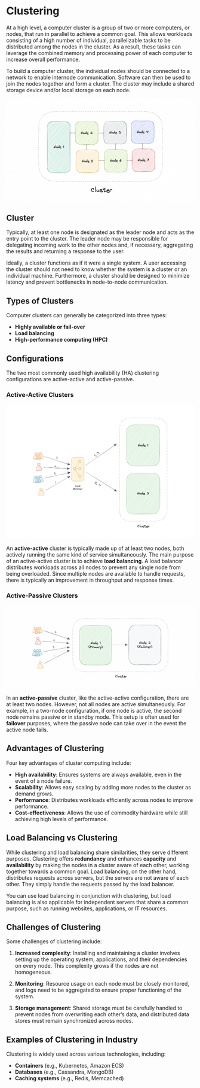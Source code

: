 # Clustering

At a high level, a computer cluster is a group of two or more computers, or nodes, that run in parallel to achieve a common goal. This allows workloads consisting of a high number of individual, parallelizable tasks to be distributed among the nodes in the cluster. As a result, these tasks can leverage the combined memory and processing power of each computer to increase overall performance.

To build a computer cluster, the individual nodes should be connected to a network to enable internode communication. Software can then be used to join the nodes together and form a cluster. The cluster may include a shared storage device and/or local storage on each node.

![cluster](cluster.png)

## Cluster

Typically, at least one node is designated as the leader node and acts as the entry point to the cluster. The leader node may be responsible for delegating incoming work to the other nodes and, if necessary, aggregating the results and returning a response to the user.

Ideally, a cluster functions as if it were a single system. A user accessing the cluster should not need to know whether the system is a cluster or an individual machine. Furthermore, a cluster should be designed to minimize latency and prevent bottlenecks in node-to-node communication.

## Types of Clusters

Computer clusters can generally be categorized into three types:
- **Highly available or fail-over**
- **Load balancing**
- **High-performance computing (HPC)**

## Configurations

The two most commonly used high availability (HA) clustering configurations are active-active and active-passive.

### Active-Active Clusters

![active-active](active-active.png)

An **active-active** cluster is typically made up of at least two nodes, both actively running the same kind of service simultaneously. The main purpose of an active-active cluster is to achieve **load balancing**. A load balancer distributes workloads across all nodes to prevent any single node from being overloaded. Since multiple nodes are available to handle requests, there is typically an improvement in throughput and response times.

### Active-Passive Clusters

![active-passive](active-passive.png)

In an **active-passive** cluster, like the active-active configuration, there are at least two nodes. However, not all nodes are active simultaneously. For example, in a two-node configuration, if one node is active, the second node remains passive or in standby mode. This setup is often used for **failover** purposes, where the passive node can take over in the event the active node fails.

## Advantages of Clustering

Four key advantages of cluster computing include:

- **High availability**: Ensures systems are always available, even in the event of a node failure.
- **Scalability**: Allows easy scaling by adding more nodes to the cluster as demand grows.
- **Performance**: Distributes workloads efficiently across nodes to improve performance.
- **Cost-effectiveness**: Allows the use of commodity hardware while still achieving high levels of performance.

## Load Balancing vs Clustering

While clustering and load balancing share similarities, they serve different purposes. Clustering offers **redundancy** and enhances **capacity** and **availability** by making the nodes in a cluster aware of each other, working together towards a common goal. Load balancing, on the other hand, distributes requests across servers, but the servers are not aware of each other. They simply handle the requests passed by the load balancer.

You can use load balancing in conjunction with clustering, but load balancing is also applicable for independent servers that share a common purpose, such as running websites, applications, or IT resources.

## Challenges of Clustering

Some challenges of clustering include:

1. **Increased complexity**: Installing and maintaining a cluster involves setting up the operating system, applications, and their dependencies on every node. This complexity grows if the nodes are not homogeneous.
   
2. **Monitoring**: Resource usage on each node must be closely monitored, and logs need to be aggregated to ensure proper functioning of the system.
   
3. **Storage management**: Shared storage must be carefully handled to prevent nodes from overwriting each other’s data, and distributed data stores must remain synchronized across nodes.

## Examples of Clustering in Industry

Clustering is widely used across various technologies, including:

- **Containers** (e.g., Kubernetes, Amazon ECS)
- **Databases** (e.g., Cassandra, MongoDB)
- **Caching systems** (e.g., Redis, Memcached)
